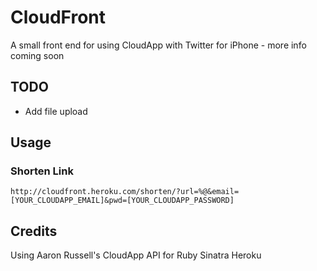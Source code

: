 # CloudFront

A small front end for using CloudApp with Twitter for iPhone - more info coming soon

## TODO

* Add file upload

## Usage

### Shorten Link
	http://cloudfront.heroku.com/shorten/?url=%@&email=[YOUR_CLOUDAPP_EMAIL]&pwd=[YOUR_CLOUDAPP_PASSWORD]
	
## Credits

Using Aaron Russell's CloudApp API for Ruby
Sinatra
Heroku

